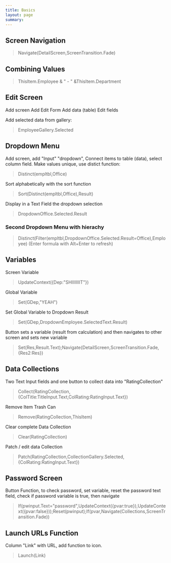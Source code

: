 ```yaml
---
title: Basics
layout: page
summary:
---
```


## Screen Navigation

> Navigate(DetailScreen,ScreenTransition.Fade)

## Combining Values

> ThisItem.Employee & " - " &ThisItem.Department

## Edit Screen

Add screen
Add Edit Form
Add data (table)
Edit fields

Add selected data from gallery:
> EmployeeGallery.Selected

## Dropdown Menu

Add screen, add "Input" "dropdown", Connect items to table (data), select column field.
Make values unique, use distict function:
> Distinct(empltbl,Office)

Sort alphabetically with the sort function
> Sort(Distinct(empltbl,Office),Result)

Display in a Text Field the dropdown selection
> DropdownOffice.Selected.Result

### Second Dropdown Menu with hierachy

> Distinct(Filter(empltbl,DropdownOffice.Selected.Result=Office),Employee)
(Enter formula with Alt+Enter to refresh)

## Variables

Screen Variable
> UpdateContext({Dep:"SHIIIIIIIT"})

Global Variable
> Set(GDep,"YEAH")

Set Global Variable to Dropdown Result
> Set(GDep,DropdownEmployee.SelectedText.Result)

Button sets a variable (result from calculation) and then navigates to other screen and sets new variable
> Set(Res,Result.Text);Navigate(DetailScreen,ScreenTransition.Fade,{Res2:Res})

## Data Collections

Two Text Input fields and one button to collect data into "RatingCollection"
> Collect(RatingCollection,{ColTitle:TitleInput.Text,ColRating:RatingInput.Text})

Remove Item Trash Can
> Remove(RatingCollection,ThisItem)

Clear complete Data Collection
> Clear(RatingCollection)

Patch / edit data Collection
> Patch(RatingCollection,CollectionGallery.Selected,{ColRating:RatingInput.Text})

## Password Screen

Button Function, to check password, set variable, reset the password text field, check if password variable is true, then navigate
> If(pwinput.Text="password",UpdateContext({pvar:true}),UpdateContext({pvar:false}));Reset(pwinput);If(pvar,Navigate(Collections,ScreenTransition.Fade))

## Launch URLs Function

Column "Link" with URL, add function to icon.
> Launch(Link)